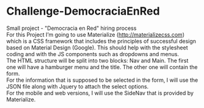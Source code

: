 # Challenge-DemocraciaEnRed
Small project - "Democracia en Red" hiring process<br/>
For this Project I’m going to use Materialize (http://materializecss.com) which is a CSS framework that includes the principles of successful design based on Material Design (Google). This should help with the stylesheet coding and with the JS components such as dropdowns and menus.<br/>
The HTML structure will be split into two blocks: Nav and Main. The first one will have a hamburger menu and the title. The other one will contain the form.</br>
For the information that is supposed to be selected in the form, I will use the JSON file along with Jquery to attach the select options.<br/>
For the mobile and web versions, I will use the SideNav that is provided by Materialize.
